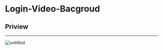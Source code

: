 # Login-Video-Bacgroud

## Priview
-------
![untitled](https://user-images.githubusercontent.com/43386555/53028668-dd5cd500-3499-11e9-967e-4f726d0c91b3.gif)
